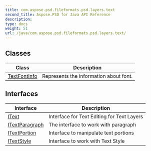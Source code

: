 ```yaml
---
title: com.aspose.psd.fileformats.psd.layers.text
second_title: Aspose.PSD for Java API Reference
description: 
type: docs
weight: 51
url: /java/com.aspose.psd.fileformats.psd.layers.text/
---
```



## Classes

| Class | Description |
| --- | --- |
| [TextFontInfo](../com.aspose.psd.fileformats.psd.layers.text/textfontinfo) | Represents the information about font. |

## Interfaces

| Interface | Description |
| --- | --- |
| [IText](../com.aspose.psd.fileformats.psd.layers.text/itext) | Interface for Text Editing for Text Layers |
| [ITextParagraph](../com.aspose.psd.fileformats.psd.layers.text/itextparagraph) | The interface to work with paragraph |
| [ITextPortion](../com.aspose.psd.fileformats.psd.layers.text/itextportion) | Interface to manipulate text portions |
| [ITextStyle](../com.aspose.psd.fileformats.psd.layers.text/itextstyle) | Interface to work with Text Style |
